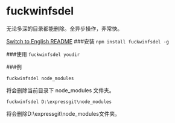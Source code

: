 # fuckwinfsdel
无论多深的目录都能删除。全异步操作，非常快。

[Switch to English README](README-en.md)
###安装
`npm install fuckwinfsdel -g`

###使用
`fuckwinfsdel youdir`

###例

```
fuckwinfsdel node_modules
```
将会删除当前目录下 node_modules 文件夹。
```
fuckwinfsdel D:\expressgit\node_modules
```
将会删除D:\expressgit\node_modules文件夹。


